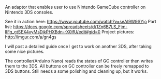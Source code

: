 An adaptor that enables user to use Nintendo GameCube controller on Nintendo 3DS consoles. 

See it in action here: https://www.youtube.com/watch?v=seAI9W9SYjo
Part list: https://docs.google.com/spreadsheets/d/1Zn6B7LS_Fjm-lIFg_gtSEX4vyMsDikPHXBdn-rX0lfU/edit#gid=0
Project pictures: http://imgur.com/a/gn4gs

I will post a detailed guide once I get to work on another 3DS, after taking some nice pictures. 

The controller(Arduino Nano) reads the states of GC controller then writes them to the 3DS. All buttons on GC controller can be freely remapped to 3DS buttons. Still needs a some polishing and cleaning up, but it works.